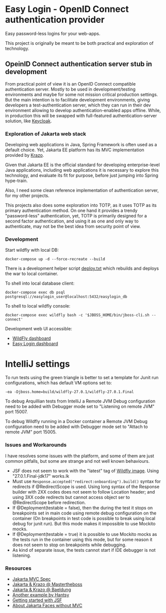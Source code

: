 # Easy Login - OpenID Connect authentication provider

Easy password-less logins for your web-apps.

This project is originally be meant to be both practical and exploration of technology.

## OpeinID Connect authentication server stub in development

From practical point of view it is an OpenID Connect compatible authentication server.
Mostly to be used in development/testing environments
and maybe for some not mission critical production settings.
But the main intention is to facilitate development environments, giving developers a test-authentication
server, which they can run in their dev environment 
allowing to develop authentication-enabled apps offline.
While, in production this will be swapped with full-featured authentication-server solution,
like [Keycloak](https://www.keycloak.org/). 

### Exploration of Jakarta web stack

Developing web applications in Java, Spring Framework is often used as a default choice.
Yet, Jakarta EE platform has its MVC implementation provided by
[Krazo](https://projects.eclipse.org/projects/ee4j.krazo).

Given that Jakarta EE is the official standard for developing enterprise-level Java applications,
including web applications it is necessary to explore this technology,
and evaluate its fit for purpose, before just jumping into Spring hype-train.

Also, I need some clean reference implementation of authentication server,
for my other projects.

This projects also does some exploration into TOTP,
as it uses TOTP as its primary authentication method.
On one hand it provides a trendy "password-less" authentication,
yet, TOTP is primarily designed for a second factor authentication,
and using it as one and only way to authenticate,
may not be the best idea from security point of view.


### Development 

Start wildfly with local DB:

    docker-compose up -d --force-recreate --build

There is a development helper script [deploy.txt](./deploy.txt)
which rebuilds and deploys the war to local container.

To shell into local database client:

    docker-compose exec db psql postgresql://easylogin_user@localhost:5432/easylogin_db

To shell to local wildfly console:

    docker-compose exec wildfly bash -c '$JBOSS_HOME/bin/jboss-cli.sh --connect'

Development web UI accessible:

- [WildFly dashboard](http://0.0.0.0:19990/)
- [Easy Login dashboard](http://0.0.0.0:19980/)


# IntelliJ settings

To run tests using the green triangle is better to set a template for Junit run configurations,
which has default VM options set to:

    -ea -Djboss.home=build/wildfly-27.0.1/wildfly-27.0.1.Final

To debug Arquillian tests from IntelliJ a Remote JVM Debug configuration need to be added with
Debugger mode set to "Listening on remote JVM" port 15007.

To debug Wildfly running in a Docker container a Remote JVM Debug configuration need to be added with
Debugger mode set to "Attach to remote JVM" port 15005.


### Issues and Workarounds

I have resolves some issues with the platform, and some of them are just common pitfalls,
but some are strange and not well known behaviours.

- JSF does not seem to work with the "latest" tag of [Wildfly image](https://quay.io/repository/wildfly/wildfly).
  Using "27.0.1.Final-jdk17" works.lk
- Must use `Response.accepted("redirect:onboarding").build()` syntax for redirects
  if @RedirectScope is used. Using long syntax of the Response builder with 2XX codes does not seem to follow
  Location header; and using 3XX code redirects but cannot access object ser to @RedirectScope before redirection.
- If @Deployment(testable = false), then the during the test it stops on breakpoints set in main code using remote
  debug configuration on the container (On breakpoints in test code is possible to break using local debug for junit 
  run). But this mode makes it impossible to use Mockito mocks.
- If @Deployment(testable = true) it is possible to use Mockito mocks as the tests run in the container using this
  mode, but for some reason it does not seem to stop on breakpoints while debugging.
- As kind of separate issue, the tests cannot start if IDE debugger is not listening.

### Resources

- [Jakarta MVC Spec](https://jakarta.ee/specifications/mvc/2.0/jakarta-mvc-spec-2.0.html#redirect)
- [Jakarta & Krazo @ Mastertheboss](https://www.mastertheboss.com/java-ee/jakarta-ee/jakarta-mvc-made-simple/)
- [Jakarta & Krazo @ Baeldung](https://www.baeldung.com/java-ee-mvc-eclipse-krazo)
- [Another example by Hantsy](https://github.com/hantsy/jakartaee-mvc-sample/blob/master/pom.xml)
- [Getting started with JSF](https://www.mastertheboss.com/java-ee/jsf/getting-started-with-jsf-4-0-on-wildfly-27/)
- [About Jakarta Faces without MVC](https://www.mastertheboss.com/java-ee/jsf/getting-started-with-jsf-4-0-on-wildfly-27/)
